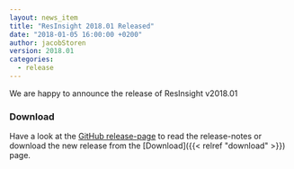 ```yaml
---
layout: news_item
title: "ResInsight 2018.01 Released"
date: "2018-01-05 16:00:00 +0200"
author: jacobStoren
version: 2018.01
categories: 
  - release
---
```

We are happy to announce the release of ResInsight v2018.01

### Download
Have a look at the [GitHub release-page](https://github.com/OPM/ResInsight/releases) to read the release-notes 
or download the new release from the [Download]({{< relref "download" >}}) page.
